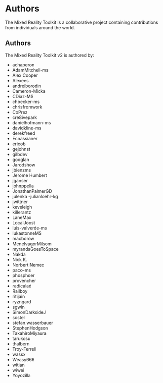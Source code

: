 # Authors

The Mixed Reality Toolkit is a collaborative project containing contributions from individuals around the world.

## Authors

The Mixed Reality Toolkit v2 is authored by:

- achaperon
- AdamMitchell-ms
- Alex Cooper
- Alexees
- andreiborodin
- Cameron-Micka
- CDiaz-MS
- chbecker-ms
- chrisfromwork
- CoPrez
- cre8ivepark
- danielhofmann-ms
- davidkline-ms
- derekfreed
- Ecnassianer
- ericob
- gejohnst
- gilbdev
- googlan
- Jarodshow
- jbienzms
- Jerome Humbert
- jganser
- johnppella
- JonathanPalmerGD
- julenka
 -julianloehr-kg
- jwittner
- keveleigh
- killerantz
- LaneMax
- LocalJoost
- luis-valverde-ms
- lukastonneMS
- macborow
- MenelvagorMilsom
- myrandaGoesToSpace
- Nakda
- Nick K.
- Norbert Nemec
- paco-ms
- phosphoer
- provencher
- radicalad
- Railboy
- ritijain
- ryzngard
- sgwin
- SimonDarksideJ
- sostel
- stefan.wasserbauer
- StephenHodgson
- TakahiroMiyaura
- tarukosu
- thalbern
- Troy-Ferrell
- wassx
- Weasy666
- witian
- wiwei
- Yoyozilla
